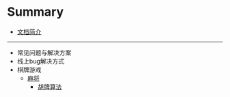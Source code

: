 # Summary

* [文档简介](README.md)

-----
* 常见问题与解决方案
* 线上bug解决方式
* 棋牌游戏
    * [麻将](boardgame/mahjong/README.md)
        * [胡牌算法](boardgame/mahjong/HUPAI.md)
